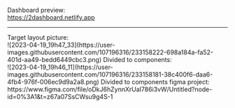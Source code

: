 Dashboard preview:<br> <a>https://2dashboard.netlify.app</a>
<hr>
Target layout picture: <br>
![2023-04-19_19h47_33](https://user-images.githubusercontent.com/107196316/233158222-698a184a-fa52-401d-aa49-bedd6449cbc3.png)
Divided to components: <br>
![2023-04-19_19h46_11](https://user-images.githubusercontent.com/107196316/233158181-38c400f6-daa6-4fb4-976f-006ec9d9a2a8.png)
Divided to components figma project: <br>
<a>https://www.figma.com/file/oDkJ6hZynnXrUaI786i3vW/Untitled?node-id=0%3A1&t=z67a07SsCWsu9g4S-1</a>
